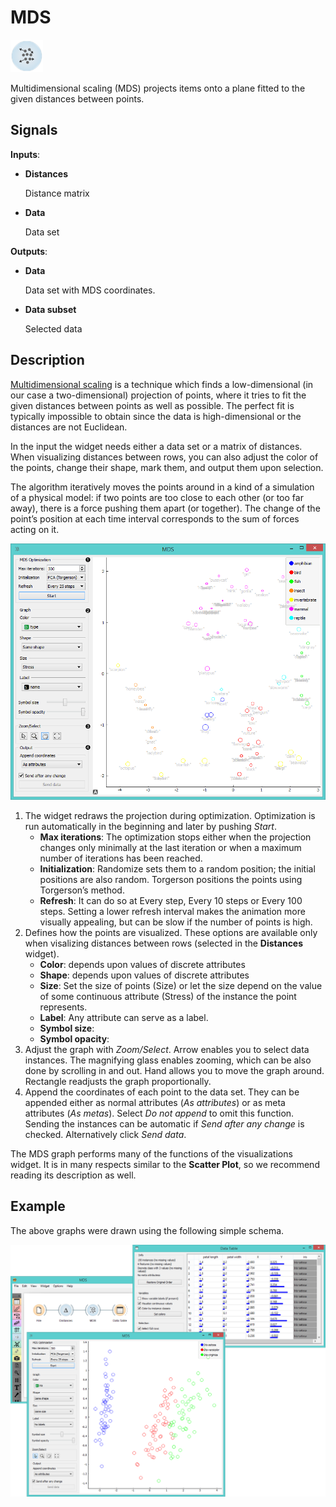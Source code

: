 MDS
===

![image](icons/mds.png)

Multidimensional scaling (MDS) projects items onto a plane fitted to the
given distances between points.

Signals
-------

**Inputs**:

- **Distances**

  Distance matrix

- **Data**

  Data set

**Outputs**:

- **Data**

  Data set with MDS coordinates.

- **Data subset**

  Selected data

Description
-----------

[Multidimensional scaling](https://en.wikipedia.org/wiki/Multidimensional_scaling) is a technique which finds a low-dimensional
(in our case a two-dimensional) projection of points, where it tries to
fit the given distances between points as well as possible. The perfect
fit is typically impossible to obtain since the data is high-dimensional or the distances are not Euclidean.

In the input the widget needs either a data set or a matrix of distances.
When visualizing distances between rows, you can also adjust the color of
the points, change their shape, mark them, and output them upon selection.

The algorithm iteratively moves the points around in a kind of a
simulation of a physical model: if two points are too close to each
other (or too far away), there is a force pushing them apart (or together).
The change of the point’s position at each time interval corresponds to
the sum of forces acting on it.

![image](images/MDS-zoo-stamped.png)

1. The widget redraws the projection during optimization. Optimization is run automatically in the beginning and later by pushing *Start*.
    - **Max iterations**: The optimization stops either when the projection changes only minimally
at the last iteration or when a maximum number of iterations has been reached.
    - **Initialization**: Randomize sets them to a random position; the initial positions are also random. Torgerson
positions the points using Torgerson’s method.
    - **Refresh**: It can do so at Every step, Every 10 steps or Every 100 steps. Setting a lower refresh
interval makes the animation more visually appealing, but can be slow if
the number of points is high.
2. Defines how the points are visualized. These options are available only when visalizing distances between rows (selected in the **Distances** widget).
    - **Color**: depends upon values of discrete attributes
    - **Shape**: depends upon values of discrete attributes
    - **Size**: Set the size of points (Size) or let the size depend on the value of some
continuous attribute (Stress) of the instance the point represents.
    - **Label**: Any attribute can serve as a label.
    - **Symbol size**:
    - **Symbol opacity**:
3. Adjust the graph with *Zoom/Select*. Arrow enables you to select data instances.
  The magnifying glass enables zooming, which can be also done by scrolling in and out. Hand allows you to move the graph around. Rectangle readjusts the graph proportionally.
4. Append the coordinates of each point to the data set. They can be appended either
as normal attributes (*As attributes*) or as meta attributes (*As metas*). Select *Do not append* to omit this function.
  Sending the instances can be automatic if *Send after any change* is checked. Alternatively click *Send data*.

The MDS graph performs many of the functions of the visualizations
widget. It is in many respects similar to the **Scatter Plot**, so we
recommend reading its description as well.

Example
-------

The above graphs were drawn using the following simple schema.

![image](images/MDS-Example.png)
